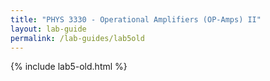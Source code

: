 ```yaml
---
title: "PHYS 3330 - Operational Amplifiers (OP-Amps) II"
layout: lab-guide
permalink: /lab-guides/lab5old
---
```


{% include lab5-old.html %}